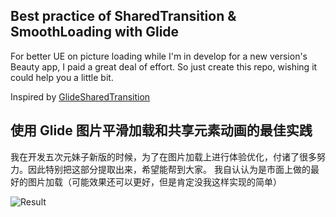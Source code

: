 ## Best practice of SharedTransition & SmoothLoading with Glide

For better UE on picture loading while I'm in develop for a new version's Beauty app, I paid a great deal of effort.
So just create this repo, wishing it could help you a little bit.

Inspired by [GlideSharedTransition](https://github.com/DroidsOnRoids/GlideSharedTransition)


## 使用 Glide 图片平滑加载和共享元素动画的最佳实践

我在开发五次元妹子新版的时候，为了在图片加载上进行体验优化，付诸了很多努力。因此特别把这部分提取出来，希望能帮到大家。
我自认认为是市面上做的最好的图片加载（可能效果还可以更好，但是肯定没我这样实现的简单）


![Result](https://media.giphy.com/media/pb1pyVi9DnfVi0KZsE/giphy.gif)
